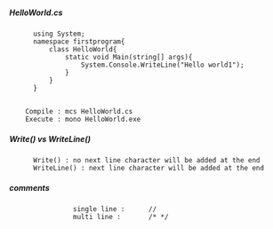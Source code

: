 ##### HelloWorld.cs
          using System;
          namespace firstprogram{
              class HelloWorld{
                  static void Main(string[] args){
                      System.Console.WriteLine("Hello world1");
                  }
              }
          }


        Compile : mcs HelloWorld.cs
        Execute : mono HelloWorld.exe


##### Write() vs WriteLine()
          Write() : no next line character will be added at the end
          WriteLine() : next line character will be added at the end




##### comments
                    single line :      //
                    multi line :       /* */
